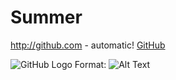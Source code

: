 # Summer
http://github.com - automatic!
[GitHub](http://github.com)

![GitHub Logo](/images/logo.png)
Format: ![Alt Text](url)
